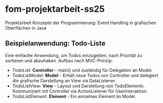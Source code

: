 # fom-projektarbeit-ss25
Projektarbeit Konzepte der Programmierung: Event Handling in grafischen Oberflächen in Java

## Beispielanwendung: Todo-Liste
Eine einfache Anwendung, um Todos einzugeben, nach Priorität zu sortieren und abzuhaken.
Aufbau nach MVC-Prinzip:
- TodoList: **Controller** - main() und zuständig für Delegation an Model.
- TodoListModel: **Model** - Erhält neue Todos von Controller und delegiert die grafische Darstellung an View via DataListener.
- TodoListView: **View** - Layout und Darstellung von TodoElements. Kommuniziert mit Controller via ActionListener für Userinteraktion.
- TodoListElement: **Element** - Ein einzelnes Element im Model.
